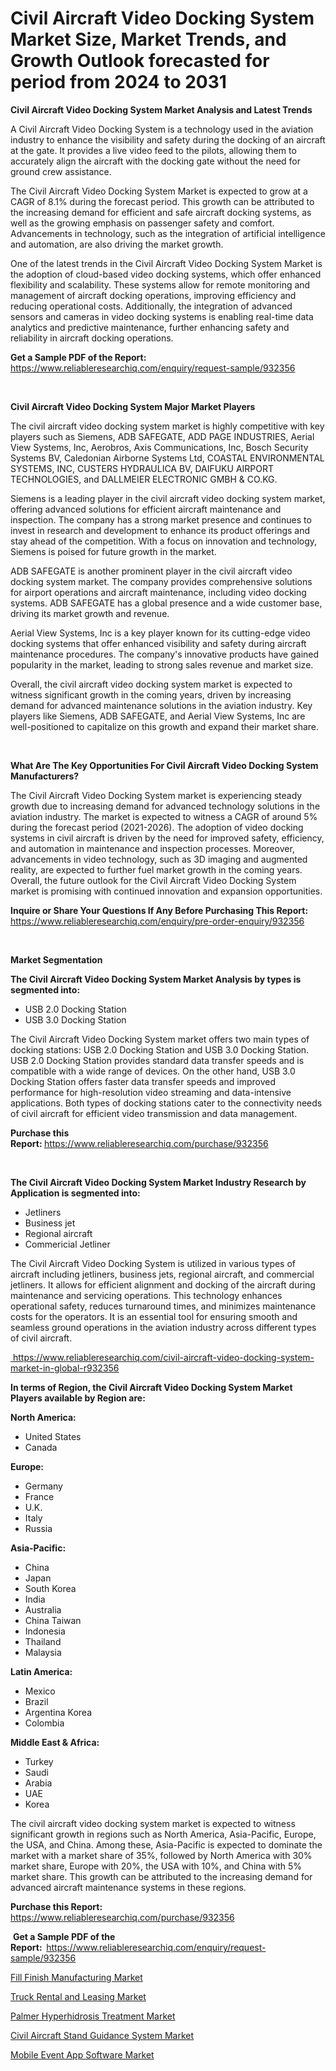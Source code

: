 <p><h1>Civil Aircraft Video Docking System Market Size, Market Trends, and Growth Outlook forecasted for period from 2024 to 2031</h1></p><p><strong>Civil Aircraft Video Docking System Market Analysis and Latest Trends</strong></p>
<p><p>A Civil Aircraft Video Docking System is a technology used in the aviation industry to enhance the visibility and safety during the docking of an aircraft at the gate. It provides a live video feed to the pilots, allowing them to accurately align the aircraft with the docking gate without the need for ground crew assistance.</p><p>The Civil Aircraft Video Docking System Market is expected to grow at a CAGR of 8.1% during the forecast period. This growth can be attributed to the increasing demand for efficient and safe aircraft docking systems, as well as the growing emphasis on passenger safety and comfort. Advancements in technology, such as the integration of artificial intelligence and automation, are also driving the market growth.</p><p>One of the latest trends in the Civil Aircraft Video Docking System Market is the adoption of cloud-based video docking systems, which offer enhanced flexibility and scalability. These systems allow for remote monitoring and management of aircraft docking operations, improving efficiency and reducing operational costs. Additionally, the integration of advanced sensors and cameras in video docking systems is enabling real-time data analytics and predictive maintenance, further enhancing safety and reliability in aircraft docking operations.</p></p>
<p><strong>Get a Sample PDF of the Report:&nbsp;</strong> <a href="https://www.reliableresearchiq.com/enquiry/request-sample/932356">https://www.reliableresearchiq.com/enquiry/request-sample/932356</a></p>
<p>&nbsp;</p>
<p><strong>Civil Aircraft Video Docking System Major Market Players</strong></p>
<p><p>The civil aircraft video docking system market is highly competitive with key players such as Siemens, ADB SAFEGATE, ADD PAGE INDUSTRIES, Aerial View Systems, Inc, Aerobros, Axis Communications, Inc, Bosch Security Systems BV, Caledonian Airborne Systems Ltd, COASTAL ENVIRONMENTAL SYSTEMS, INC, CUSTERS HYDRAULICA BV, DAIFUKU AIRPORT TECHNOLOGIES, and DALLMEIER ELECTRONIC GMBH & CO.KG.</p><p>Siemens is a leading player in the civil aircraft video docking system market, offering advanced solutions for efficient aircraft maintenance and inspection. The company has a strong market presence and continues to invest in research and development to enhance its product offerings and stay ahead of the competition. With a focus on innovation and technology, Siemens is poised for future growth in the market.</p><p>ADB SAFEGATE is another prominent player in the civil aircraft video docking system market. The company provides comprehensive solutions for airport operations and aircraft maintenance, including video docking systems. ADB SAFEGATE has a global presence and a wide customer base, driving its market growth and revenue.</p><p>Aerial View Systems, Inc is a key player known for its cutting-edge video docking systems that offer enhanced visibility and safety during aircraft maintenance procedures. The company's innovative products have gained popularity in the market, leading to strong sales revenue and market size.</p><p>Overall, the civil aircraft video docking system market is expected to witness significant growth in the coming years, driven by increasing demand for advanced maintenance solutions in the aviation industry. Key players like Siemens, ADB SAFEGATE, and Aerial View Systems, Inc are well-positioned to capitalize on this growth and expand their market share.</p></p>
<p>&nbsp;</p>
<p><strong>What Are The Key Opportunities For Civil Aircraft Video Docking System Manufacturers?</strong></p>
<p><p>The Civil Aircraft Video Docking System market is experiencing steady growth due to increasing demand for advanced technology solutions in the aviation industry. The market is expected to witness a CAGR of around 5% during the forecast period (2021-2026). The adoption of video docking systems in civil aircraft is driven by the need for improved safety, efficiency, and automation in maintenance and inspection processes. Moreover, advancements in video technology, such as 3D imaging and augmented reality, are expected to further fuel market growth in the coming years. Overall, the future outlook for the Civil Aircraft Video Docking System market is promising with continued innovation and expansion opportunities.</p></p>
<p><strong>Inquire or Share Your Questions If Any Before Purchasing This Report:</strong> <a href="https://www.reliableresearchiq.com/enquiry/pre-order-enquiry/932356">https://www.reliableresearchiq.com/enquiry/pre-order-enquiry/932356</a></p>
<p>&nbsp;</p>
<p><strong>Market Segmentation</strong></p>
<p><strong>The Civil Aircraft Video Docking System Market Analysis by types is segmented into:</strong></p>
<p><ul><li>USB 2.0 Docking Station</li><li>USB 3.0 Docking Station</li></ul></p>
<p><p>The Civil Aircraft Video Docking System market offers two main types of docking stations: USB 2.0 Docking Station and USB 3.0 Docking Station. USB 2.0 Docking Station provides standard data transfer speeds and is compatible with a wide range of devices. On the other hand, USB 3.0 Docking Station offers faster data transfer speeds and improved performance for high-resolution video streaming and data-intensive applications. Both types of docking stations cater to the connectivity needs of civil aircraft for efficient video transmission and data management.</p></p>
<p><strong>Purchase this Report:&nbsp;</strong><a href="https://www.reliableresearchiq.com/purchase/932356">https://www.reliableresearchiq.com/purchase/932356</a></p>
<p>&nbsp;</p>
<p><strong>The Civil Aircraft Video Docking System Market Industry Research by Application is segmented into:</strong></p>
<p><ul><li>Jetliners</li><li>Business jet</li><li>Regional aircraft</li><li>Commericial Jetliner</li></ul></p>
<p><p>The Civil Aircraft Video Docking System is utilized in various types of aircraft including jetliners, business jets, regional aircraft, and commercial jetliners. It allows for efficient alignment and docking of the aircraft during maintenance and servicing operations. This technology enhances operational safety, reduces turnaround times, and minimizes maintenance costs for the operators. It is an essential tool for ensuring smooth and seamless ground operations in the aviation industry across different types of civil aircraft.</p></p>
<p><a href="https://www.reliableresearchiq.com/civil-aircraft-video-docking-system-market-in-global-r932356">&nbsp;https://www.reliableresearchiq.com/civil-aircraft-video-docking-system-market-in-global-r932356</a></p>
<p><strong>In terms of Region, the Civil Aircraft Video Docking System Market Players available by Region are:</strong></p>
<p>
    <p> <strong> North America: </strong>
        <ul>
            <li>United States</li>
            <li>Canada</li>
        </ul>
        </p> 
    <p> <strong> Europe: </strong>
        <ul>
            <li>Germany</li>
            <li>France</li>
            <li>U.K.</li>
            <li>Italy</li>
            <li>Russia</li>
        </ul>
        </p> 
    <p> <strong> Asia-Pacific: </strong>
        <ul>
            <li>China</li>
            <li>Japan</li>
            <li>South Korea</li>
            <li>India</li>
            <li>Australia</li>
            <li>China Taiwan</li>
            <li>Indonesia</li>
            <li>Thailand</li>
            <li>Malaysia</li>
        </ul>
        </p> 
    <p> <strong> Latin America: </strong>
        <ul>
            <li>Mexico</li>
            <li>Brazil</li>
            <li>Argentina Korea</li>
            <li>Colombia</li>
        </ul>
        </p> 
    <p> <strong> Middle East & Africa: </strong>
        <ul>
            <li>Turkey</li>
            <li>Saudi</li>
            <li>Arabia</li>
            <li>UAE</li>
            <li>Korea</li>
        </ul>
    </p>
    </p>
<p><p>The civil aircraft video docking system market is expected to witness significant growth in regions such as North America, Asia-Pacific, Europe, the USA, and China. Among these, Asia-Pacific is expected to dominate the market with a market share of 35%, followed by North America with 30% market share, Europe with 20%, the USA with 10%, and China with 5% market share. This growth can be attributed to the increasing demand for advanced aircraft maintenance systems in these regions.</p></p>
<p><strong>Purchase this Report: </strong><a href="https://www.reliableresearchiq.com/purchase/932356">https://www.reliableresearchiq.com/purchase/932356</a></p>
<p>&nbsp;<strong>Get a Sample PDF of the Report:&nbsp;&nbsp;</strong><a href="https://www.reliableresearchiq.com/enquiry/request-sample/932356">https://www.reliableresearchiq.com/enquiry/request-sample/932356</a></p>
<p><strong></strong></p>
<p><p><a href="https://medium.com/@adribbs56546/global-fill-finish-manufacturing-market-trends-insights-into-growth-opportunities-and-challenges-913fb120d26c">Fill Finish Manufacturing Market</a></p><p><a href="https://medium.com/@janetchuaf36/truck-rental-and-leasing-market-report-by-product-type-light-duty-trucks-medium-duty-trucks-heavy-62e90466a488">Truck Rental and Leasing Market</a></p><p><a href="https://medium.com/@garyshaw626/palmer-hyperhidrosis-treatment-market-size-growth-and-industry-analysis-by-market-segmentation-778aac7f658f">Palmer Hyperhidrosis Treatment Market</a></p><p><a href="https://github.com/dlwlxxqs71/Market-Research-Report-List-1/blob/main/civil-aircraft-stand-guidance-system-market.md">Civil Aircraft Stand Guidance System Market</a></p><p><a href="https://medium.com/@othaleffler24/mobile-event-app-software-market-research-report-exploring-market-size-and-revenue-analysis-for-93634a7f0077">Mobile Event App Software Market</a></p></p>